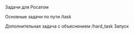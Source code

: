 Задачи для Росатом

Основные задачи по пути /task

Дополнительная задача с объяснением /hard_task
Запуск 